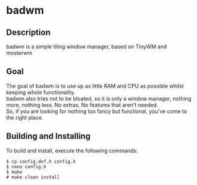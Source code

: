 # badwm

## Description  
badwm is a simple tiling window manager, based on TinyWM and mosterwm

## Goal
The goal of badwm is to use up as little RAM and CPU as possible whilst keeping whole functionality.  
badwm also tries not to be bloated, so it is only a window manager, nothing more, nothing less. No extras. No features that aren't needed.  
So, if you are looking for nothing too fancy but functional, you've come to the right place.

## Building and Installing
To build and install, execute the following commands:  
```
$ cp config.def.h config.h
$ nano config.h
$ make
# make clean install
```
